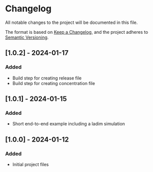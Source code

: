 # Changelog

All notable changes to the project will be documented in this file.

The format is based on [Keep a Changelog](https://keepachangelog.com/en/1.0.0/),
and the project adheres to [Semantic Versioning](https://semver.org/spec/v2.0.0.html).

## [1.0.2] - 2024-01-17
### Added
- Build step for creating release file
- Build step for creating concentration file

## [1.0.1] - 2024-01-15
### Added
- Short end-to-end example including a ladim simulation

## [1.0.0] - 2024-01-12
### Added
- Initial project files
